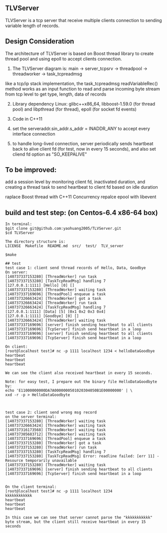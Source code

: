 ## TLVServer
TLVServer is a tcp server that receive multiple clients connection
 to sending variable length of records.

## Design Consideration
The architecture of TLVServer is based on Boost thread library to 
create thread pool and using epoll to accept clients connection.

1. The TLVServer diagram is:
 main -> server_tcpsrv -> threadpool -> threadworker -> task_tcpreadmsg 

 like a tcp/ip stack implementation, the task_tcpreadmsg readVariableRec() method
works as an input function to read and parse incoming byte stream from tcp level to get type, length, data of records
 
2. Library dependency Linux:
       glibc++x86_64,
       libboost-1.59.0  (for thread pool) and libpthread (for thread),
       epoll  (for socket fd events)
       
3. Code in C++11

4. set the serveraddr.sin_addr.s_addr = INADDR_ANY to accept every interface connection

5. to handle long-lived connection, server periodically sends heartbeat back to alive client fd (for test, now in every 15 seconds), and also set cliend fd option as "SO_KEEPALIVE"


## To be improved:
add a session level by monitoring client fd, inactivated duration, and creating a thread task to send heartbeat to client fd based on idle duration

raplace Boost thread with C++11 Concurrency
repalce epool with libevent


## build and test step: (on Centos-6.4 x86-64 box)

```
In terminal:
$git clone git@github.com:yaohuang2005/TLVServer.git
$cd TLVServer

The directory structure is:
LICENSE  Makefile  README.md  src/  test/  TLV_server

$make

## test
test case 1: client send thread records of Hello, Data, Goodbye
On server: 
[140737337153280] [ThreadWorker] run task
[140737337153280] [TaskTcpReadMsg] handling 7
[127.0.0.1:1111] [Hello] [0] []
[140737337153280] [ThreadWorker] waiting task
[140737337169696] [ThreadPool] enqueue a task
[140737326663424] [ThreadWorker] got a task
[140737326663424] [ThreadWorker] run task
[140737326663424] [TaskTcpReadMsg] handling 7
[127.0.0.1:1111] [Data] [5] [0x1 0x2 0x3 0x4]
[127.0.0.1:1111] [Goodbye] [0] []
[140737326663424] [ThreadWorker] waiting task
[140737337169696] [server] finish sending heartbeat to all clients
[140737337169696] [TcpServer] finish send heartbeat in a loop
[140737337169696] [server] finish sending heartbeat to all clients
[140737337169696] [TcpServer] finish send heartbeat in a loop

On client:
[root@localhost test]# nc -p 1111 localhost 1234 < helloDataGoodbye 
heartbeat
heartbeat
heartbeat

We can see the client also received heartbeat in every 15 seconds.

Note: for easy test, I prepare out the binary file HelloDataGoodbyte by:
echo 'E11000000000DA7A0000000501020304050B1E00000000' | \
xxd -r -p > HelloDataGoodbyte



test case 2: client send wrong msg record
on the server terminal:
[140737337153280] [ThreadWorker] waiting task
[140737326663424] [ThreadWorker] waiting task
[140737316173568] [ThreadWorker] waiting task
[140737305683712] [ThreadWorker] waiting task
[140737337169696] [ThreadPool] enqueue a task
[140737337153280] [ThreadWorker] got a task
[140737337153280] [ThreadWorker] run task
[140737337153280] [TaskTcpReadMsg] handling 7
[140737337153280] [TaskTcpReadMsg] Error: readline failed: [err 11] - Resource temporarily unavailable
[140737337153280] [ThreadWorker] waiting task
[140737337169696] [server] finish sending heartbeat to all clients
[140737337169696] [TcpServer] finish send heartbeat in a loop


On the client terminal:
[root@localhost test]# nc -p 1111 localhost 1234 
kkkkkkkkkkkk 
heartbeat
heartbeat
heartbeat

In this case we can see that server cannot parse the "kkkkkkkkkkk" byte stream, but the client still receive heartbeat in every 15 seconds

